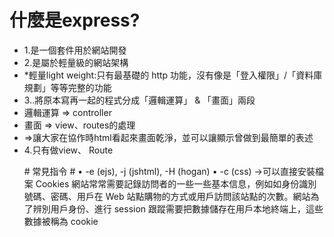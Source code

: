 # 什麼是express? #
<ul>
<li>1.是一個套件用於網站開發</li>
<li>2.是屬於輕量級的網站架構</li>
<li>*輕量light weight:只有最基礎的 http 功能，沒有像是「登入權限」/「資料庫規劃」等等完整的功能</li>
<li>3..將原本寫再一起的程式分成「邏輯運算」 & 「畫面」兩段</li>
<li>邏輯運算 => controller</li>
<li>畫面 => view、routes的處理</li>
<li>=>讓大家在協作時html看起來畫面乾淨，並可以讓顯示曾做到最簡單的表述</li>
<li>4.只有做view、 Route</li>
</ul>

<ul>
# 常見指令 #
• -e (ejs), -j (jshtml), -H (hogan) • -c (css) ->可以直接安裝檔案
Cookies
網站常常需要記錄訪問者的一些一些基本信息，例如如身份識別號碼、密碼、用戶在 Web 站點購物的方式或用戶訪問該站點的次數。網站為了辨別用戶身份、進行 session 跟蹤需要把數據儲存在用戶本地終端上，這些數據被稱為 cookie
</ul>
